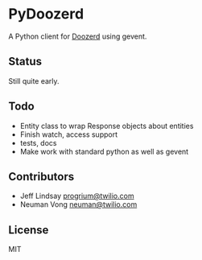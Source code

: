 # PyDoozerd

A Python client for [Doozerd](https://github.com/ha/doozerd) using gevent. 

## Status

Still quite early.

## Todo

 * Entity class to wrap Response objects about entities
 * Finish watch, access support
 * tests, docs
 * Make work with standard python as well as gevent

## Contributors

 * Jeff Lindsay <progrium@twilio.com>
 * Neuman Vong <neuman@twilio.com>

## License

MIT
